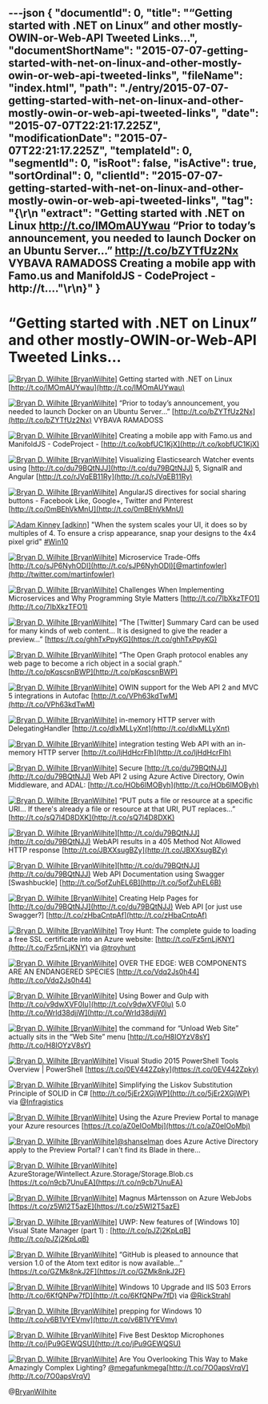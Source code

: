 ---json
{
  "documentId": 0,
  "title": "“Getting started with .NET on Linux” and other mostly-OWIN-or-Web-API Tweeted Links…",
  "documentShortName": "2015-07-07-getting-started-with-net-on-linux-and-other-mostly-owin-or-web-api-tweeted-links",
  "fileName": "index.html",
  "path": "./entry/2015-07-07-getting-started-with-net-on-linux-and-other-mostly-owin-or-web-api-tweeted-links",
  "date": "2015-07-07T22:21:17.225Z",
  "modificationDate": "2015-07-07T22:21:17.225Z",
  "templateId": 0,
  "segmentId": 0,
  "isRoot": false,
  "isActive": true,
  "sortOrdinal": 0,
  "clientId": "2015-07-07-getting-started-with-net-on-linux-and-other-mostly-owin-or-web-api-tweeted-links",
  "tag": "{\r\n  \"extract\": \"Getting started with .NET on Linux http://t.co/lMOmAUYwau “Prior to today’s announcement, you needed to launch Docker on an Ubuntu Server…” http://t.co/bZYTfUz2Nx VYBAVA RAMADOSS Creating a mobile app with Famo.us and ManifoldJS - CodeProject - http://t....\"\r\n}"
}
---

# “Getting started with .NET on Linux” and other mostly-OWIN-or-Web-API Tweeted Links…

[<img alt="Bryan D. Wilhite [BryanWilhite]" src="https://songhay.blob.core.windows.net/shared-social-twitter/BryanWilhite.jpeg">](http://t.co/UNdqV0Z1zz "Bryan D. Wilhite [BryanWilhite]") Getting started with .NET on Linux [http://t.co/lMOmAUYwau](http://t.co/lMOmAUYwau)

[<img alt="Bryan D. Wilhite [BryanWilhite]" src="https://songhay.blob.core.windows.net/shared-social-twitter/BryanWilhite.jpeg">](http://t.co/UNdqV0Z1zz "Bryan D. Wilhite [BryanWilhite]") “Prior to today’s announcement, you needed to launch Docker on an Ubuntu Server…” [http://t.co/bZYTfUz2Nx](http://t.co/bZYTfUz2Nx) VYBAVA RAMADOSS

[<img alt="Bryan D. Wilhite [BryanWilhite]" src="https://songhay.blob.core.windows.net/shared-social-twitter/BryanWilhite.jpeg">](http://t.co/UNdqV0Z1zz "Bryan D. Wilhite [BryanWilhite]") Creating a mobile app with Famo.us and ManifoldJS - CodeProject - [http://t.co/kobfUC1KjX](http://t.co/kobfUC1KjX)

[<img alt="Bryan D. Wilhite [BryanWilhite]" src="https://songhay.blob.core.windows.net/shared-social-twitter/BryanWilhite.jpeg">](http://t.co/UNdqV0Z1zz "Bryan D. Wilhite [BryanWilhite]") Visualizing Elasticsearch Watcher events using [http://t.co/du79BQtNJJ](http://t.co/du79BQtNJJ) 5, SignalR and Angular [http://t.co/rJVqEB11Ry](http://t.co/rJVqEB11Ry)

[<img alt="Bryan D. Wilhite [BryanWilhite]" src="https://songhay.blob.core.windows.net/shared-social-twitter/BryanWilhite.jpeg">](http://t.co/UNdqV0Z1zz "Bryan D. Wilhite [BryanWilhite]") AngularJS directives for social sharing buttons - Facebook Like, Google+, Twitter and Pinterest [http://t.co/0mBEhVkMnU](http://t.co/0mBEhVkMnU)

[<img alt="Adam Kinney [adkinn]" src="https://songhay.blob.core.windows.net/shared-social-twitter/adkinn.jpeg">](http://t.co/wBWmKgu3NM "Adam Kinney [adkinn]") "When the system scales your UI, it does so by multiples of 4. To ensure a crisp appearance, snap your designs to the 4x4 pixel grid" [#Win10](http://search.twitter.com/search?q=%23Win10)

[<img alt="Bryan D. Wilhite [BryanWilhite]" src="https://songhay.blob.core.windows.net/shared-social-twitter/BryanWilhite.jpeg">](http://t.co/UNdqV0Z1zz "Bryan D. Wilhite [BryanWilhite]") Microservice Trade-Offs [http://t.co/sJP6NyhODI](http://t.co/sJP6NyhODI)[@martinfowler](http://twitter.com/martinfowler)

[<img alt="Bryan D. Wilhite [BryanWilhite]" src="https://songhay.blob.core.windows.net/shared-social-twitter/BryanWilhite.jpeg">](http://t.co/UNdqV0Z1zz "Bryan D. Wilhite [BryanWilhite]") Challenges When Implementing Microservices and Why Programming Style Matters [http://t.co/7IbXkzTFO1](http://t.co/7IbXkzTFO1)

[<img alt="Bryan D. Wilhite [BryanWilhite]" src="https://songhay.blob.core.windows.net/shared-social-twitter/BryanWilhite.jpeg">](http://t.co/UNdqV0Z1zz "Bryan D. Wilhite [BryanWilhite]") “The [Twitter] Summary Card can be used for many kinds of web content… It is designed to give the reader a preview…” [https://t.co/ghhTxPpyKG](https://t.co/ghhTxPpyKG)

[<img alt="Bryan D. Wilhite [BryanWilhite]" src="https://songhay.blob.core.windows.net/shared-social-twitter/BryanWilhite.jpeg">](http://t.co/UNdqV0Z1zz "Bryan D. Wilhite [BryanWilhite]") “The Open Graph protocol enables any web page to become a rich object in a social graph.” [http://t.co/pKqscsnBWP](http://t.co/pKqscsnBWP)

[<img alt="Bryan D. Wilhite [BryanWilhite]" src="https://songhay.blob.core.windows.net/shared-social-twitter/BryanWilhite.jpeg">](http://t.co/UNdqV0Z1zz "Bryan D. Wilhite [BryanWilhite]") OWIN support for the Web API 2 and MVC 5 integrations in Autofac [http://t.co/VPh63kdTwM](http://t.co/VPh63kdTwM)

[<img alt="Bryan D. Wilhite [BryanWilhite]" src="https://songhay.blob.core.windows.net/shared-social-twitter/BryanWilhite.jpeg">](http://t.co/UNdqV0Z1zz "Bryan D. Wilhite [BryanWilhite]") in-memory HTTP server with DelegatingHandler [http://t.co/dlxMLLyXnt](http://t.co/dlxMLLyXnt)

[<img alt="Bryan D. Wilhite [BryanWilhite]" src="https://songhay.blob.core.windows.net/shared-social-twitter/BryanWilhite.jpeg">](http://t.co/UNdqV0Z1zz "Bryan D. Wilhite [BryanWilhite]") integration testing Web API with an in-memory HTTP server [http://t.co/ljHdHcrFlh](http://t.co/ljHdHcrFlh)

[<img alt="Bryan D. Wilhite [BryanWilhite]" src="https://songhay.blob.core.windows.net/shared-social-twitter/BryanWilhite.jpeg">](http://t.co/UNdqV0Z1zz "Bryan D. Wilhite [BryanWilhite]") Secure [http://t.co/du79BQtNJJ](http://t.co/du79BQtNJJ) Web API 2 using Azure Active Directory, Owin Middleware, and ADAL: [http://t.co/HOb6IMOByh](http://t.co/HOb6IMOByh)

[<img alt="Bryan D. Wilhite [BryanWilhite]" src="https://songhay.blob.core.windows.net/shared-social-twitter/BryanWilhite.jpeg">](http://t.co/UNdqV0Z1zz "Bryan D. Wilhite [BryanWilhite]") “PUT puts a file or resource at a specific URI… If there's already a file or resource at that URI, PUT replaces…” [http://t.co/sQ7l4D8DXK](http://t.co/sQ7l4D8DXK)

[<img alt="Bryan D. Wilhite [BryanWilhite]" src="https://songhay.blob.core.windows.net/shared-social-twitter/BryanWilhite.jpeg">](http://t.co/UNdqV0Z1zz "Bryan D. Wilhite [BryanWilhite]")[http://t.co/du79BQtNJJ](http://t.co/du79BQtNJJ) WebAPI results in a 405 Method Not Allowed HTTP response [http://t.co/JBXXsugBZy](http://t.co/JBXXsugBZy)

[<img alt="Bryan D. Wilhite [BryanWilhite]" src="https://songhay.blob.core.windows.net/shared-social-twitter/BryanWilhite.jpeg">](http://t.co/UNdqV0Z1zz "Bryan D. Wilhite [BryanWilhite]")[http://t.co/du79BQtNJJ](http://t.co/du79BQtNJJ) Web API Documentation using Swagger [Swashbuckle] [http://t.co/5ofZuhEL6B](http://t.co/5ofZuhEL6B)

[<img alt="Bryan D. Wilhite [BryanWilhite]" src="https://songhay.blob.core.windows.net/shared-social-twitter/BryanWilhite.jpeg">](http://t.co/UNdqV0Z1zz "Bryan D. Wilhite [BryanWilhite]") Creating Help Pages for [http://t.co/du79BQtNJJ](http://t.co/du79BQtNJJ) Web API [or just use Swagger?] [http://t.co/zHbaCntpAf](http://t.co/zHbaCntpAf)

[<img alt="Bryan D. Wilhite [BryanWilhite]" src="https://songhay.blob.core.windows.net/shared-social-twitter/BryanWilhite.jpeg">](http://t.co/UNdqV0Z1zz "Bryan D. Wilhite [BryanWilhite]") Troy Hunt: The complete guide to loading a free SSL certificate into an Azure website: [http://t.co/Fz5rnLjKNY](http://t.co/Fz5rnLjKNY) via [@troyhunt](http://twitter.com/troyhunt)

[<img alt="Bryan D. Wilhite [BryanWilhite]" src="https://songhay.blob.core.windows.net/shared-social-twitter/BryanWilhite.jpeg">](http://t.co/UNdqV0Z1zz "Bryan D. Wilhite [BryanWilhite]") OVER THE EDGE: WEB COMPONENTS ARE AN ENDANGERED SPECIES [http://t.co/Vdq2Js0h44](http://t.co/Vdq2Js0h44)

[<img alt="Bryan D. Wilhite [BryanWilhite]" src="https://songhay.blob.core.windows.net/shared-social-twitter/BryanWilhite.jpeg">](http://t.co/UNdqV0Z1zz "Bryan D. Wilhite [BryanWilhite]") Using Bower and Gulp with [http://t.co/v9dwXVF0Iu](http://t.co/v9dwXVF0Iu) 5.0 [http://t.co/WrId38djjW](http://t.co/WrId38djjW)

[<img alt="Bryan D. Wilhite [BryanWilhite]" src="https://songhay.blob.core.windows.net/shared-social-twitter/BryanWilhite.jpeg">](http://t.co/UNdqV0Z1zz "Bryan D. Wilhite [BryanWilhite]") the command for “Unload Web Site” actually sits in the “Web Site” menu [http://t.co/H8IOYzV8sY](http://t.co/H8IOYzV8sY)

[<img alt="Bryan D. Wilhite [BryanWilhite]" src="https://songhay.blob.core.windows.net/shared-social-twitter/BryanWilhite.jpeg">](http://t.co/UNdqV0Z1zz "Bryan D. Wilhite [BryanWilhite]") Visual Studio 2015 PowerShell Tools Overview | PowerShell [https://t.co/0EV442Zpky](https://t.co/0EV442Zpky)

[<img alt="Bryan D. Wilhite [BryanWilhite]" src="https://songhay.blob.core.windows.net/shared-social-twitter/BryanWilhite.jpeg">](http://t.co/UNdqV0Z1zz "Bryan D. Wilhite [BryanWilhite]") Simplifying the Liskov Substitution Principle of SOLID in C# [http://t.co/5jEr2XGjWP](http://t.co/5jEr2XGjWP) via [@Infragistics](http://twitter.com/Infragistics)

[<img alt="Bryan D. Wilhite [BryanWilhite]" src="https://songhay.blob.core.windows.net/shared-social-twitter/BryanWilhite.jpeg">](http://t.co/UNdqV0Z1zz "Bryan D. Wilhite [BryanWilhite]") Using the Azure Preview Portal to manage your Azure resources [https://t.co/aZ0eIOoMbj](https://t.co/aZ0eIOoMbj)

[<img alt="Bryan D. Wilhite [BryanWilhite]" src="https://songhay.blob.core.windows.net/shared-social-twitter/BryanWilhite.jpeg">](http://t.co/UNdqV0Z1zz "Bryan D. Wilhite [BryanWilhite]")[@shanselman](http://twitter.com/shanselman) does Azure Active Directory apply to the Preview Portal? I can't find its Blade in there...

[<img alt="Bryan D. Wilhite [BryanWilhite]" src="https://songhay.blob.core.windows.net/shared-social-twitter/BryanWilhite.jpeg">](http://t.co/UNdqV0Z1zz "Bryan D. Wilhite [BryanWilhite]") AzureStorage/Wintellect.Azure.Storage/Storage.Blob.cs [https://t.co/n9cb7UnuEA](https://t.co/n9cb7UnuEA)

[<img alt="Bryan D. Wilhite [BryanWilhite]" src="https://songhay.blob.core.windows.net/shared-social-twitter/BryanWilhite.jpeg">](http://t.co/UNdqV0Z1zz "Bryan D. Wilhite [BryanWilhite]") Magnus Mårtensson on Azure WebJobs [https://t.co/z5WI2T5azE](https://t.co/z5WI2T5azE)

[<img alt="Bryan D. Wilhite [BryanWilhite]" src="https://songhay.blob.core.windows.net/shared-social-twitter/BryanWilhite.jpeg">](http://t.co/UNdqV0Z1zz "Bryan D. Wilhite [BryanWilhite]") UWP: New features of [Windows 10] Visual State Manager (part 1) : [http://t.co/pJZj2KpLqB](http://t.co/pJZj2KpLqB)

[<img alt="Bryan D. Wilhite [BryanWilhite]" src="https://songhay.blob.core.windows.net/shared-social-twitter/BryanWilhite.jpeg">](http://t.co/UNdqV0Z1zz "Bryan D. Wilhite [BryanWilhite]") “GitHub is pleased to announce that version 1.0 of the Atom text editor is now available…” [https://t.co/GZMk8nkJ2F](https://t.co/GZMk8nkJ2F)

[<img alt="Bryan D. Wilhite [BryanWilhite]" src="https://songhay.blob.core.windows.net/shared-social-twitter/BryanWilhite.jpeg">](http://t.co/UNdqV0Z1zz "Bryan D. Wilhite [BryanWilhite]") Windows 10 Upgrade and IIS 503 Errors [http://t.co/6KfQNPw7fD](http://t.co/6KfQNPw7fD) via [@RickStrahl](http://twitter.com/RickStrahl)

[<img alt="Bryan D. Wilhite [BryanWilhite]" src="https://songhay.blob.core.windows.net/shared-social-twitter/BryanWilhite.jpeg">](http://t.co/UNdqV0Z1zz "Bryan D. Wilhite [BryanWilhite]") prepping for Windows 10 [http://t.co/v6B1VYEVmv](http://t.co/v6B1VYEVmv)

[<img alt="Bryan D. Wilhite [BryanWilhite]" src="https://songhay.blob.core.windows.net/shared-social-twitter/BryanWilhite.jpeg">](http://t.co/UNdqV0Z1zz "Bryan D. Wilhite [BryanWilhite]") Five Best Desktop Microphones [http://t.co/jPu9GEWQSU](http://t.co/jPu9GEWQSU)

[<img alt="Bryan D. Wilhite [BryanWilhite]" src="https://songhay.blob.core.windows.net/shared-social-twitter/BryanWilhite.jpeg">](http://t.co/UNdqV0Z1zz "Bryan D. Wilhite [BryanWilhite]") Are You Overlooking This Way to Make Amazingly Complex Lighting? [@megafunkmega](http://twitter.com/megafunkmega)[http://t.co/7O0apsVrqV](http://t.co/7O0apsVrqV)

@[BryanWilhite](https://twitter.com/BryanWilhite)
